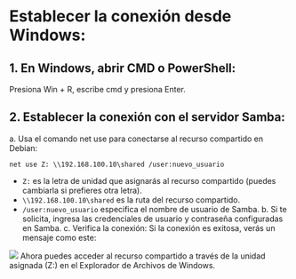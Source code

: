 # Establecer la conexión desde Windows:
## 1. En Windows, abrir CMD o PowerShell:
Presiona Win + R, escribe cmd y presiona Enter.
## 2. Establecer la conexión con el servidor Samba:
a. Usa el comando net use para conectarse al recurso compartido en Debian:

    net use Z: \\192.168.100.10\shared /user:nuevo_usuario
    
  - ``Z:`` es la letra de unidad que asignarás al recurso compartido (puedes cambiarla si prefieres otra letra).
  - ``\\192.168.100.10\shared`` es la ruta del recurso compartido.
  - ``/user:nuevo_usuario`` especifica el nombre de usuario de Samba.
b. Si te solicita, ingresa las credenciales de usuario y contraseña configuradas en Samba.
c. Verifica la conexión:
Si la conexión es exitosa, verás un mensaje como este:

<img src=https://github.com/GandalfTercero/Laboratorio-Modelo-OSI/blob/923435bd8a19e374612d9e6abe07ff9511a68e3b/Capa%205/im%C3%A1genes-capa-5/5.9.png>
Ahora puedes acceder al recurso compartido a través de la unidad asignada (Z:) en el Explorador de Archivos de Windows.
